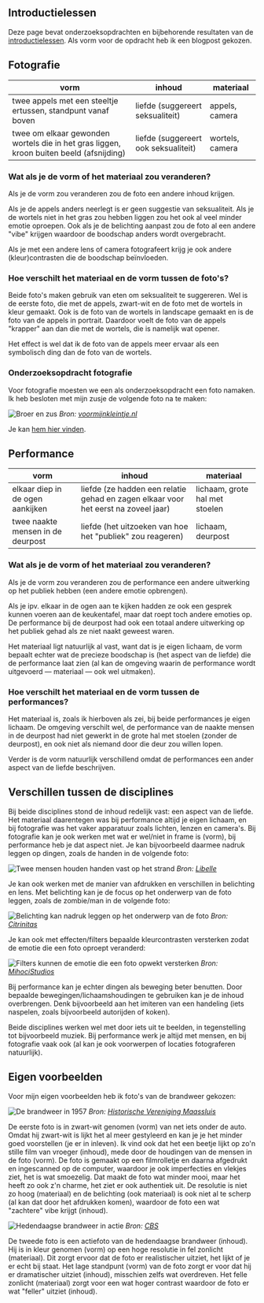 ## Introductielessen

Deze page bevat onderzoeksopdrachten en bijbehorende resultaten van de [introductielessen](https://ckvzan.wixsite.com/dossier/kopie-van-blok-1-1). Als vorm voor de opdracht heb ik een blogpost gekozen.

## Fotografie

| vorm                                                                                    | inhoud                               | materiaal       |
| --------------------------------------------------------------------------------------- | ------------------------------------ | --------------- |
| twee appels met een steeltje ertussen, standpunt vanaf boven                            | liefde (suggereert seksualiteit)     | appels, camera  |
| twee om elkaar gewonden wortels die in het gras liggen, kroon buiten beeld (afsnijding) | liefde (suggereert ook seksualiteit) | wortels, camera |

### Wat als je de vorm of het materiaal zou veranderen?

Als je de vorm zou veranderen zou de foto een andere inhoud krijgen.

Als je de appels anders neerlegt is er geen suggestie van seksualiteit. Als je de wortels niet in het gras zou hebben liggen zou het ook al veel minder emotie oproepen. Ook als je de belichting aanpast zou de foto al een andere "vibe" krijgen waardoor de boodschap anders wordt overgebracht.

Als je met een andere lens of camera fotografeert krijg je ook andere (kleur)contrasten die de boodschap beïnvloeden.

### Hoe verschilt het materiaal en de vorm tussen de foto's?

Beide foto's maken gebruik van eten om seksualiteit te suggereren. Wel is de eerste foto, die met de appels, zwart-wit en de foto met de wortels in kleur gemaakt. Ook is de foto van de wortels in landscape gemaakt en is de foto van de appels in portrait. Daardoor voelt de foto van de appels "krapper" aan dan die met de wortels, die is namelijk wat opener.

Het effect is wel dat ik de foto van de appels meer ervaar als een symbolisch ding dan de foto van de wortels.

### Onderzoeksopdracht fotografie

Voor fotografie moesten we een als onderzoeksopdracht een foto namaken. Ik heb besloten met mijn zusje de volgende foto na te maken:

![Broer en zus](https://www.voormijnkleintje.nl/wp-content/uploads/2015/04/broer-zus-leuk.jpg)
_Bron: [voormijnkleintje.nl](https://www.voormijnkleintje.nl/kind/waarom-broertje-zusje-leuk-is/)_

Je kan [hem hier vinden](https://geheimesite.nl/ckvrobinboers4a2/onderzoek/liefde/fotografie).

## Performance

| vorm                              | inhoud                                                                             | materiaal                      |
| --------------------------------- | ---------------------------------------------------------------------------------- | ------------------------------ |
| elkaar diep in de ogen aankijken  | liefde (ze hadden een relatie gehad en zagen elkaar voor het eerst na zoveel jaar) | lichaam, grote hal met stoelen |
| twee naakte mensen in de deurpost | liefde (het uitzoeken van hoe het "publiek" zou reageren)                          | lichaam, deurpost              |

### Wat als je de vorm of het materiaal zou veranderen?

Als je de vorm zou veranderen zou de performance een andere uitwerking op het publiek hebben (een andere emotie opbrengen).

Als je ipv. elkaar in de ogen aan te kijken hadden ze ook een gesprek kunnen voeren aan de keukentafel, maar dat roept toch andere emoties op. De performance bij de deurpost had ook een totaal andere uitwerking op het publiek gehad als ze niet naakt geweest waren.

Het materiaal ligt natuurlijk al vast, want dat is je eigen lichaam, de vorm bepaalt echter wat de precieze boodschap is (het aspect van de liefde) die de performance laat zien (al kan de omgeving waarin de performance wordt uitgevoerd — materiaal — ook wel uitmaken).

### Hoe verschilt het materiaal en de vorm tussen de performances?

Het materiaal is, zoals ik hierboven als zei, bij beide performances je eigen lichaam. De omgeving verschilt wel, de performance van de naakte mensen in de deurpost had niet gewerkt in de grote hal met stoelen (zonder de deurpost), en ook niet als niemand door die deur zou willen lopen.

Verder is de vorm natuurlijk verschillend omdat de performances een ander aspect van de liefde beschrijven.

## Verschillen tussen de disciplines

Bij beide disciplines stond de inhoud redelijk vast: een aspect van de liefde. Het materiaal daarentegen was bij performance altijd je eigen lichaam, en bij fotografie was het vaker apparatuur zoals lichten, lenzen en camera's. Bij fotografie kan je ook werken met wat er wel/niet in frame is (vorm), bij performance heb je dat aspect niet. Je kan bijvoorbeeld daarmee nadruk leggen op dingen, zoals de handen in de volgende foto:

![Twee mensen houden handen vast op het strand](https://images0.persgroep.net/rcs/XzMhwVhGkE5QLW2ixUVX4Y23VIM/diocontent/200948312/_fitwidth/763?appId=93a17a8fd81db0de025c8abd1cca1279&quality=0.8)
_Bron: [Libelle](https://www.libelle.nl/lifestyle/waarom-het-belangrijk-is-regelmatig-met-je-partner-hand-in-hand-te-lopen~b033e2a1/)_

Je kan ook werken met de manier van afdrukken en verschillen in belichting en lens. Met belichting kan je de focus op het onderwerp van de foto leggen, zoals de zombie/man in de volgende foto:

![Belichting kan nadruk leggen op het onderwerp van de foto](https://citrinitas.com/wp-content/uploads/2019/11/Belichting-bij-films-Citrinitas.com_.jpg)
_Bron: [Citrinitas](https://citrinitas.com)_

Je kan ook met effecten/filters bepaalde kleurcontrasten versterken zodat de emotie die een foto oproept veranderd:

![Filters kunnen de emotie die een foto opwekt versterken](https://mihoci.com/2020/wp-content/uploads/2020/04/LOG3.jpg)
_Bron: [MihociStudios](https://mihoci.com)_

Bij performance kan je echter dingen als beweging beter benutten. Door bepaalde bewegingen/lichaamshoudingen te gebruiken kan je de inhoud overbrengen. Denk bijvoorbeeld aan het imiteren van een handeling (iets naspelen, zoals bijvoorbeeld autorijden of koken).

Beide disciplines werken wel met door iets uit te beelden, in tegenstelling tot bijvoorbeeld muziek. Bij performance werk je altijd met mensen, en bij fotografie vaak ook (al kan je ook voorwerpen of locaties fotograferen natuurlijk).

## Eigen voorbeelden

Voor mijn eigen voorbeelden heb ik foto's van de brandweer gekozen:

![De brandweer in 1957](https://hvm.collectiebank.nl/beeldbank/pwcache/10041/34/A7105_45a7f.jpg)
_Bron: [Historische Vereniging Maassluis](https://hvm.collectiebank.nl/beeldbank/start/archieven5?view=preview&fuid=fto54/A7105.jpg)_

De eerste foto is in zwart-wit genomen (vorm) van net iets onder de auto. Omdat hij zwart-wit is lijkt het al meer gestyleerd en kan je je het minder goed voorstellen (je er in inleven). Ik vind ook dat het een beetje lijkt op zo'n stille film van vroeger (inhoud), mede door de houdingen van de mensen in de foto (vorm). De foto is gemaakt op een filmrolletje en daarna afgedrukt en ingescanned op de computer, waardoor je ook imperfecties en vlekjes ziet, het is wat smoezelig. Dat maakt de foto wat minder mooi, maar het heeft zo ook z'n charme, het ziet er ook authentiek uit. De resolutie is niet zo hoog (materiaal) en de belichting (ook materiaal) is ook niet al te scherp (al kan dat door het afdrukken komen), waardoor de foto een wat "zachtere" vibe krijgt (inhoud).

![Hedendaagse brandweer in actie](https://cdn.cbs.nl/images/hh-44833138-01/900x450.jpg)
_Bron: [CBS](https://www.cbs.nl/nl-nl/corporate/2015/39/brand-blussen-met-een-ipad)_

De tweede foto is een actiefoto van de hedendaagse brandweer (inhoud). Hij is in kleur genomen (vorm) op een hoge resolutie in fel zonlicht (materiaal). Dit zorgt ervoor dat de foto er realistischer uitziet, het lijkt of je er echt bij staat. Het lage standpunt (vorm) van de foto zorgt er voor dat hij er dramatischer uitziet (inhoud), misschien zelfs wat overdreven. Het felle zonlicht (materiaal) zorgt voor een wat hoger contrast waardoor de foto er wat "feller" uitziet (inhoud).
